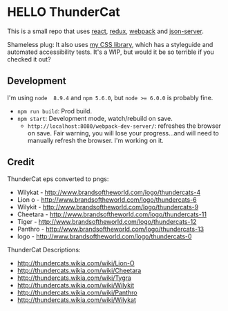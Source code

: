 # HELLO ThunderCat

This is a small repo that uses [react](https://github.com/facebook/react), [redux](https://github.com/reduxjs/redux), [webpack](https://github.com/webpack) and [json-server](https://github.com/typicode/json-server).

Shameless plug: It also uses [my CSS library](https://github.com/Pickra/cssComponentsAndStyleguide), which has a styleguide and automated accessibility tests. It's a WIP, but would it be so terrible if you checked it out?

## Development
I'm using `node  8.9.4` and `npm 5.6.0`, but `node >= 6.0.0` is probably fine.

- `npm run build`: Prod build.
- `npm start`: Development mode, watch/rebuild on save.
    - `http://localhost:8080/webpack-dev-server/`: refreshes the browser on save.
    Fair warning, you will lose your progress...and will need to manually refresh the browser. I'm working on it.

## Credit
ThunderCat eps converted to pngs:

- Wilykat - http://www.brandsoftheworld.com/logo/thundercats-4
- Lion o - http://www.brandsoftheworld.com/logo/thundercats-6
- Wilykit - http://www.brandsoftheworld.com/logo/thundercats-9
- Cheetara - http://www.brandsoftheworld.com/logo/thundercats-11
- Tiger - http://www.brandsoftheworld.com/logo/thundercats-12
- Panthro - http://www.brandsoftheworld.com/logo/thundercats-13
- logo - http://www.brandsoftheworld.com/logo/thundercats-0

ThunderCat Descriptions:
- http://thundercats.wikia.com/wiki/Lion-O
- http://thundercats.wikia.com/wiki/Cheetara
- http://thundercats.wikia.com/wiki/Tygra
- http://thundercats.wikia.com/wiki/Wilykit
- http://thundercats.wikia.com/wiki/Panthro
- http://thundercats.wikia.com/wiki/Wilykat
